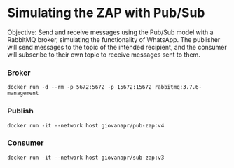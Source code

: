 # Simulating the ZAP with Pub/Sub

Objective: Send and receive messages using the Pub/Sub model with a RabbitMQ broker, simulating the functionality of WhatsApp. The publisher will send messages to the topic of the intended recipient, and the consumer will subscribe to their own topic to receive messages sent to them.

### Broker

```
docker run -d --rm -p 5672:5672 -p 15672:15672 rabbitmq:3.7.6-management
```

### Publish

```
docker run -it --network host giovanapr/pub-zap:v4
```

### Consumer

```
docker run -it --network host giovanapr/sub-zap:v3
```
